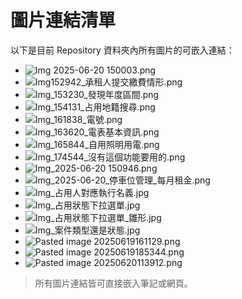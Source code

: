 # 圖片連結清單

以下是目前 Repository 資料夾內所有圖片的可嵌入連結：

- ![Img 2025-06-20 150003.png](https://gailchang.github.io/ObsidianImage/Repository/Img%202025-06-20%20150003.png)
- ![Img152942_承租人提交繳費情形.png](https://gailchang.github.io/ObsidianImage/Repository/Img152942_%E6%89%BF%E7%A7%9F%E4%BA%BA%E6%8F%90%E4%BA%A4%E7%B9%B3%E8%B2%BB%E6%83%85%E5%BD%A2.png)
- ![Img_153230_發現年度區間.png](https://gailchang.github.io/ObsidianImage/Repository/Img_153230_%E7%99%BC%E7%8F%BE%E5%B9%B4%E5%BA%A6%E5%8D%80%E9%96%93.png)
- ![Img_154131_占用地籍搜尋.png](https://gailchang.github.io/ObsidianImage/Repository/Img_154131_%E5%8D%A0%E7%94%A8%E5%9C%B0%E7%B1%8D%E6%90%9C%E5%B0%8B.png)
- ![Img_161838_電號.png](https://gailchang.github.io/ObsidianImage/Repository/Img_161838_%E9%9B%BB%E8%99%9F.png)
- ![Img_163620_電表基本資訊.png](https://gailchang.github.io/ObsidianImage/Repository/Img_163620_%E9%9B%BB%E8%A1%A8%E5%9F%BA%E6%9C%AC%E8%B3%87%E8%A8%8A.png)
- ![Img_165844_自用照明用電.png](https://gailchang.github.io/ObsidianImage/Repository/Img_165844_%E8%87%AA%E7%94%A8%E7%85%A7%E6%98%8E%E7%94%A8%E9%9B%BB.png)
- ![Img_174544_沒有這個功能要用的.png](https://gailchang.github.io/ObsidianImage/Repository/Img_174544_%E6%B2%92%E6%9C%89%E9%80%99%E5%80%8B%E5%8A%9F%E8%83%BD%E8%A6%81%E7%94%A8%E7%9A%84.png)
- ![Img_2025-06-20 150946.png](https://gailchang.github.io/ObsidianImage/Repository/Img_2025-06-20%20150946.png)
- ![Img_2025-06-20_停車位管理_每月租金.png](https://gailchang.github.io/ObsidianImage/Repository/Img_2025-06-20_%E5%81%9C%E8%BB%8A%E4%BD%8D%E7%AE%A1%E7%90%86_%E6%AF%8F%E6%9C%88%E7%A7%9F%E9%87%91.png)
- ![Img_占用人對應執行名義.jpg](https://gailchang.github.io/ObsidianImage/Repository/Img_%E5%8D%A0%E7%94%A8%E4%BA%BA%E5%B0%8D%E6%87%89%E5%9F%B7%E8%A1%8C%E5%90%8D%E7%BE%A9.jpg)
- ![Img_占用狀態下拉選單.jpg](https://gailchang.github.io/ObsidianImage/Repository/Img_%E5%8D%A0%E7%94%A8%E7%8B%80%E6%85%8B%E4%B8%8B%E6%8B%89%E9%81%B8%E5%96%AE.jpg)
- ![Img_占用狀態下拉選單_雛形.jpg](https://gailchang.github.io/ObsidianImage/Repository/Img_%E5%8D%A0%E7%94%A8%E7%8B%80%E6%85%8B%E4%B8%8B%E6%8B%89%E9%81%B8%E5%96%AE_%E9%9B%9B%E5%BD%A2.jpg)
- ![Img_案件類型還是狀態.jpg](https://gailchang.github.io/ObsidianImage/Repository/Img_%E6%A1%88%E4%BB%B6%E9%A1%9E%E5%9E%8B%E9%82%84%E6%98%AF%E7%8B%80%E6%85%8B.jpg)
- ![Pasted image 20250619161129.png](https://gailchang.github.io/ObsidianImage/Repository/Pasted%20image%2020250619161129.png)
- ![Pasted image 20250619185344.png](https://gailchang.github.io/ObsidianImage/Repository/Pasted%20image%2020250619185344.png)
- ![Pasted image 20250620113912.png](https://gailchang.github.io/ObsidianImage/Repository/Pasted%20image%2020250620113912.png)

> 所有圖片連結皆可直接嵌入筆記或網頁。
